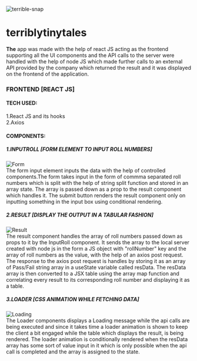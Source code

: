![terrible-snap](https://user-images.githubusercontent.com/56667293/112734959-fc7a9a80-8f6e-11eb-9299-3b291ce4db75.PNG)
# terriblytinytales
**The** app was made with the help of react JS acting as the frontend supporting all the UI components and the API calls to the server were handled with the help of node JS which made further calls to an external API provided by the company which returned the result and it was displayed on the frontend of the application.
### FRONTEND [REACT JS]
#### TECH USED:
1.React JS and its hooks<br/>
2.Axios
#### COMPONENTS:
##### 1.INPUTROLL [FORM ELEMENT TO INPUT ROLL NUMBERS]
![Form](https://user-images.githubusercontent.com/56667293/112734007-229d3c00-8f69-11eb-9927-9a308629a5ac.PNG)
  <br/>The form input element inputs the data with the help of controlled components.The form takes input in the form of commma separated roll numbers which is split with the help of string split function and stored in an array state. The array is passed down as a prop to the result component which handles it. The submit button renders the result component only on inputting something in the input box using conditional rendering.

##### 2.RESULT [DISPLAY THE OUTPUT IN A TABULAR FASHION]
![Result](https://user-images.githubusercontent.com/56667293/112734498-1cf52580-8f6c-11eb-8bb5-535e028e549b.PNG)
  <br/>The result component handles the array of roll numbers passed down as props to it by the InputRoll component. It sends the array to the local server created with node js in the form a JS object with "rollNumber" key and the array of roll numbers as the value, with the help of an axios post request. The response to the axios post request is handles by storing it as an array of Pass/Fail string array in a useState variable called resData. The resData array is then converted to a JSX table using the array map function and correlating every result to its corresponding roll number and displaying it as a table.

##### 3.LOADER [CSS ANIMATION WHILE FETCHING DATA]
![Loading](https://user-images.githubusercontent.com/56667293/112734911-a7d71f80-8f6e-11eb-80d2-bce3f5ce1bea.PNG)
<br/>The Loader components displays a Loading message while the api calls are being executed and since it takes time a loader animation is shown to keep the client a bit engaged while the table which displays the result, is being rendered. The loader animation is conditionally rendered when the resData array has some sort of value input in it which is only possible when the api call is completed and the array is assigned to the state.
 
